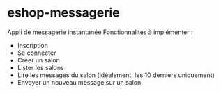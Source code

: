 # eshop-messagerie

Appli de messagerie instantanée
Fonctionnalités à implémenter :
- Inscription
- Se connecter
- Créer un salon
- Lister les salons
- Lire les messages du salon (idéalement, les 10 derniers uniquement)
- Envoyer un nouveau message sur un salon
